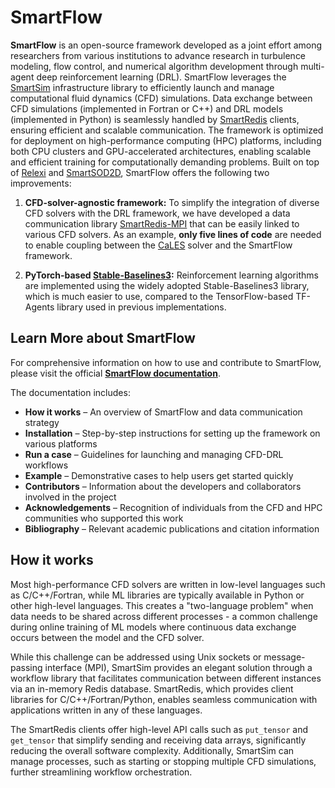 # SmartFlow
**SmartFlow** is an open-source framework developed as a joint effort among researchers from various institutions to advance research in turbulence modeling, flow control, and numerical algorithm development through multi-agent deep reinforcement learning (DRL). SmartFlow leverages the [SmartSim](https://github.com/CrayLabs/SmartSim) infrastructure library to efficiently launch and manage computational fluid dynamics (CFD) simulations. Data exchange between CFD simulations (implemented in Fortran or C++) and DRL models (implemented in Python) is seamlessly handled by [SmartRedis](https://github.com/CrayLabs/SmartRedis) clients, ensuring efficient and scalable communication. The framework is optimized for deployment on high-performance computing (HPC) platforms, including both CPU clusters and GPU-accelerated architectures, enabling scalable and efficient training for computationally demanding problems. Built on top of [Relexi](https://github.com/flexi-framework/relexi) and [SmartSOD2D](https://github.com/b-fg/SmartSOD2D), SmartFlow offers the following two improvements:

1. **CFD-solver-agnostic framework:** To simplify the integration of diverse CFD solvers with the DRL framework, we have developed a data communication library [SmartRedis-MPI](https://github.com/soaringxmc/smartredis-mpi) that can be easily linked to various CFD solvers. As an example, **only five lines of code** are needed to enable coupling between the [CaLES](https://github.com/soaringxmc/CaLES) solver and the SmartFlow framework.

2. **PyTorch-based [Stable-Baselines3](https://stable-baselines3.readthedocs.io/en/master/):** Reinforcement learning algorithms are implemented using the widely adopted Stable-Baselines3 library, which is much easier to use, compared to the TensorFlow-based TF-Agents library used in previous implementations.

## Learn More about SmartFlow

For comprehensive information on how to use and contribute to SmartFlow, please visit the official [**SmartFlow documentation**](https://smartflow.readthedocs.io/en/latest/).

The documentation includes:

- **How it works** – An overview of SmartFlow and data communication strategy  
- **Installation** – Step-by-step instructions for setting up the framework on various platforms  
- **Run a case** – Guidelines for launching and managing CFD-DRL workflows  
- **Example** – Demonstrative cases to help users get started quickly  
- **Contributors** – Information about the developers and collaborators involved in the project  
- **Acknowledgements** – Recognition of individuals from the CFD and HPC communities who supported this work 
- **Bibliography** – Relevant academic publications and citation information 

## How it works
Most high-performance CFD solvers are written in low-level languages such as C/C++/Fortran, while ML libraries are typically available in Python or other high-level languages. This creates a "two-language problem" when data needs to be shared across different processes - a common challenge during online training of ML models where continuous data exchange occurs between the model and the CFD solver.

While this challenge can be addressed using Unix sockets or message-passing interface (MPI), SmartSim provides an elegant solution through a workflow library that facilitates communication between different instances via an in-memory Redis database. SmartRedis, which provides client libraries for C/C++/Fortran/Python, enables seamless communication with applications written in any of these languages.

The SmartRedis clients offer high-level API calls such as `put_tensor` and `get_tensor` that simplify sending and receiving data arrays, significantly reducing the overall software complexity. Additionally, SmartSim can manage processes, such as starting or stopping multiple CFD simulations, further streamlining workflow orchestration.